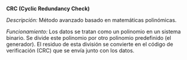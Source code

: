 **CRC (Cyclic Redundancy Check)**

_Descripción:_ Método avanzado basado en matemáticas polinómicas.

_Funcionamiento:_ Los datos se tratan como un polinomio en un sistema binario.
Se divide este polinomio por otro polinomio predefinido (el generador).
El residuo de esta división se convierte en el código de verificación (CRC) que se envía junto con los datos.
